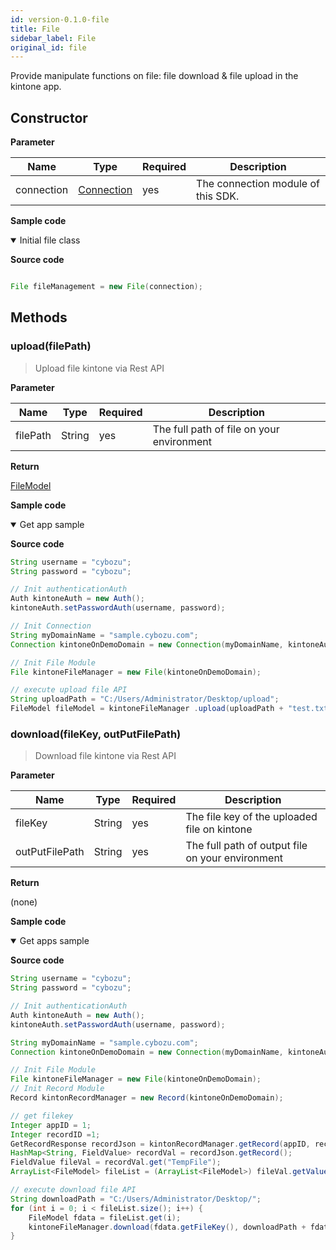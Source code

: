 ```yaml
---
id: version-0.1.0-file
title: File
sidebar_label: File
original_id: file
---
```


Provide manipulate functions on file: file download & file upload in the kintone app.


## Constructor

**Parameter**

| Name| Type| Required| Description |
| --- | --- | --- | --- |
| connection | [Connection](./connection) | yes | The connection module of this SDK.

**Sample code**

<details class="tab-container" open>
<Summary>Initial file class</Summary>

**Source code**

```java

File fileManagement = new File(connection);
```

</details>

## Methods

### upload(filePath)

> Upload file kintone via Rest API

**Parameter**

| Name| Type| Required| Description |
| --- | --- | --- | --- |
| filePath | String | yes | The full path of file on your environment

**Return**

[FileModel](./model/file/file-model)

**Sample code**

<details class="tab-container" open>
<Summary>Get app sample</Summary>

**Source code**

```java
String username = "cybozu";
String password = "cybozu";

// Init authenticationAuth
Auth kintoneAuth = new Auth();
kintoneAuth.setPasswordAuth(username, password);

// Init Connection
String myDomainName = "sample.cybozu.com";
Connection kintoneOnDemoDomain = new Connection(myDomainName, kintoneAuth);

// Init File Module
File kintoneFileManager = new File(kintoneOnDemoDomain);

// execute upload file API
String uploadPath = "C:/Users/Administrator/Desktop/upload";
FileModel fileModel = kintoneFileManager .upload(uploadPath + "test.txt");
```

</details>

### download(fileKey, outPutFilePath)

> Download file kintone via Rest API

**Parameter**

| Name| Type| Required| Description |
| --- | --- | --- | --- |
| fileKey | String | yes | The file key of the uploaded file on kintone
| outPutFilePath | String | yes | The full path of output file on your environment

**Return**

(none)

**Sample code**

<details class="tab-container" open>
<Summary>Get apps sample</Summary>

**Source code**

```java
String username = "cybozu";
String password = "cybozu";

// Init authenticationAuth
Auth kintoneAuth = new Auth();
kintoneAuth.setPasswordAuth(username, password);

String myDomainName = "sample.cybozu.com";
Connection kintoneOnDemoDomain = new Connection(myDomainName, kintoneAuth);

// Init File Module
File kintoneFileManager = new File(kintoneOnDemoDomain);
// Init Record Module
Record kintonRecordManager = new Record(kintoneOnDemoDomain);

// get filekey
Integer appID = 1;
Integer recordID =1;
GetRecordResponse recordJson = kintonRecordManager.getRecord(appID, recordID);
HashMap<String, FieldValue> recordVal = recordJson.getRecord();
FieldValue fileVal = recordVal.get("TempFile");
ArrayList<FileModel> fileList = (ArrayList<FileModel>) fileVal.getValue();

// execute download file API
String downloadPath = "C:/Users/Administrator/Desktop/";
for (int i = 0; i < fileList.size(); i++) {
    FileModel fdata = fileList.get(i);
    kintoneFileManager.download(fdata.getFileKey(), downloadPath + fdata.getName());
}
```

</details>
